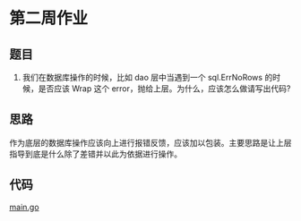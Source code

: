 # 第二周作业

## 题目

1. 我们在数据库操作的时候，比如 dao 层中当遇到一个 sql.ErrNoRows 的时候，是否应该 Wrap 这个 error，抛给上层。为什么，应该怎么做请写出代码?

## 思路

作为底层的数据库操作应该向上进行报错反馈，应该加以包装。主要思路是让上层指导到底是什么除了差错并以此为依据进行操作。

## 代码

[main.go](./main.go)